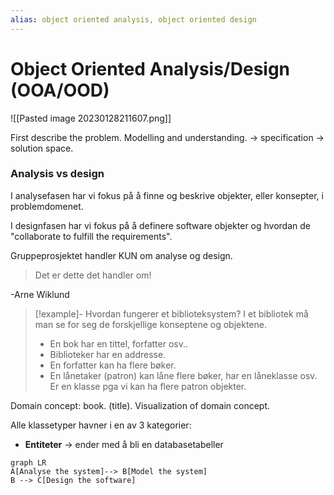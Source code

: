 ```yaml
---
alias: object oriented analysis, object oriented design
---
```


# Object Oriented Analysis/Design (OOA/OOD)

![[Pasted image 20230128211607.png]]

First describe the problem. Modelling and understanding.  -> specification -> solution space. 

### Analysis vs design
I analysefasen har vi fokus på å finne og beskrive objekter, eller konsepter, i problemdomenet.

I designfasen har vi fokus på å definere software objekter og hvordan de "collaborate to fulfill the requirements". 

Gruppeprosjektet handler KUN om analyse og design. 

> Det er dette det handler om! 

-Arne Wiklund

>[!example]-
> Hvordan fungerer et biblioteksystem? I et bibliotek må man se for seg de forskjellige konseptene og objektene. 
> - En bok har en tittel, forfatter osv.. 
> - Biblioteker har en addresse.
> - En forfatter kan ha flere bøker.
> - En lånetaker (patron) kan låne flere bøker, har en låneklasse osv. Er en klasse pga vi kan ha flere patron objekter.

Domain concept: book. (title). Visualization of domain concept. 

Alle klassetyper havner i en av 3 kategorier:

- **Entiteter** -> ender med å bli en databasetabeller

```mermaid
graph LR
A[Analyse the system]--> B[Model the system]
B --> C[Design the software]
```
